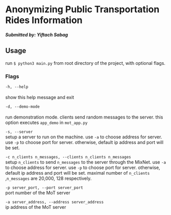 # Anonymizing Public Transportation Rides Information

##### Submitted by: Yiftach Sabag

## Usage

run `$ python3 main.py` from root directory of the project, with optional flags.

### Flags

`-h, --help`<br />          
show this help message and exit

`-d, --demo-mode`<br />   
run demonstration mode. clients send random messages to the server. this option executes `app_demo` in
`mot_app.py`

`-s, --server`<br />
setup a server to run on the machine. use `-a` to choose address for server. use `-p` to choose port for server.
otherwise, default ip address and port will be set.

`-c n_clients n_messages, --clients n_clients n_messages`<br />
setup `n_clients` to send `n_messages` to the server through the MixNet. use `-a` to choose address for server. use `-p`
to choose port for server. otherwise, default ip address and port will be set. maximal number of `n_clients`
,`n_messages` are 20,000, 128 respectively.

`-p server_port, --port server_port`<br />
port number of the MoT server

`-a server_address, --address server_address`<br />
ip address of the MoT server
